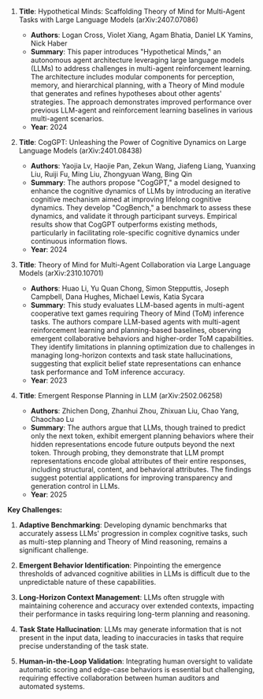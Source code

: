 1. **Title**: Hypothetical Minds: Scaffolding Theory of Mind for Multi-Agent Tasks with Large Language Models (arXiv:2407.07086)
   - **Authors**: Logan Cross, Violet Xiang, Agam Bhatia, Daniel LK Yamins, Nick Haber
   - **Summary**: This paper introduces "Hypothetical Minds," an autonomous agent architecture leveraging large language models (LLMs) to address challenges in multi-agent reinforcement learning. The architecture includes modular components for perception, memory, and hierarchical planning, with a Theory of Mind module that generates and refines hypotheses about other agents' strategies. The approach demonstrates improved performance over previous LLM-agent and reinforcement learning baselines in various multi-agent scenarios.
   - **Year**: 2024

2. **Title**: CogGPT: Unleashing the Power of Cognitive Dynamics on Large Language Models (arXiv:2401.08438)
   - **Authors**: Yaojia Lv, Haojie Pan, Zekun Wang, Jiafeng Liang, Yuanxing Liu, Ruiji Fu, Ming Liu, Zhongyuan Wang, Bing Qin
   - **Summary**: The authors propose "CogGPT," a model designed to enhance the cognitive dynamics of LLMs by introducing an iterative cognitive mechanism aimed at improving lifelong cognitive dynamics. They develop "CogBench," a benchmark to assess these dynamics, and validate it through participant surveys. Empirical results show that CogGPT outperforms existing methods, particularly in facilitating role-specific cognitive dynamics under continuous information flows.
   - **Year**: 2024

3. **Title**: Theory of Mind for Multi-Agent Collaboration via Large Language Models (arXiv:2310.10701)
   - **Authors**: Huao Li, Yu Quan Chong, Simon Stepputtis, Joseph Campbell, Dana Hughes, Michael Lewis, Katia Sycara
   - **Summary**: This study evaluates LLM-based agents in multi-agent cooperative text games requiring Theory of Mind (ToM) inference tasks. The authors compare LLM-based agents with multi-agent reinforcement learning and planning-based baselines, observing emergent collaborative behaviors and higher-order ToM capabilities. They identify limitations in planning optimization due to challenges in managing long-horizon contexts and task state hallucinations, suggesting that explicit belief state representations can enhance task performance and ToM inference accuracy.
   - **Year**: 2023

4. **Title**: Emergent Response Planning in LLM (arXiv:2502.06258)
   - **Authors**: Zhichen Dong, Zhanhui Zhou, Zhixuan Liu, Chao Yang, Chaochao Lu
   - **Summary**: The authors argue that LLMs, though trained to predict only the next token, exhibit emergent planning behaviors where their hidden representations encode future outputs beyond the next token. Through probing, they demonstrate that LLM prompt representations encode global attributes of their entire responses, including structural, content, and behavioral attributes. The findings suggest potential applications for improving transparency and generation control in LLMs.
   - **Year**: 2025

**Key Challenges:**

1. **Adaptive Benchmarking**: Developing dynamic benchmarks that accurately assess LLMs' progression in complex cognitive tasks, such as multi-step planning and Theory of Mind reasoning, remains a significant challenge.

2. **Emergent Behavior Identification**: Pinpointing the emergence thresholds of advanced cognitive abilities in LLMs is difficult due to the unpredictable nature of these capabilities.

3. **Long-Horizon Context Management**: LLMs often struggle with maintaining coherence and accuracy over extended contexts, impacting their performance in tasks requiring long-term planning and reasoning.

4. **Task State Hallucination**: LLMs may generate information that is not present in the input data, leading to inaccuracies in tasks that require precise understanding of the task state.

5. **Human-in-the-Loop Validation**: Integrating human oversight to validate automatic scoring and edge-case behaviors is essential but challenging, requiring effective collaboration between human auditors and automated systems. 